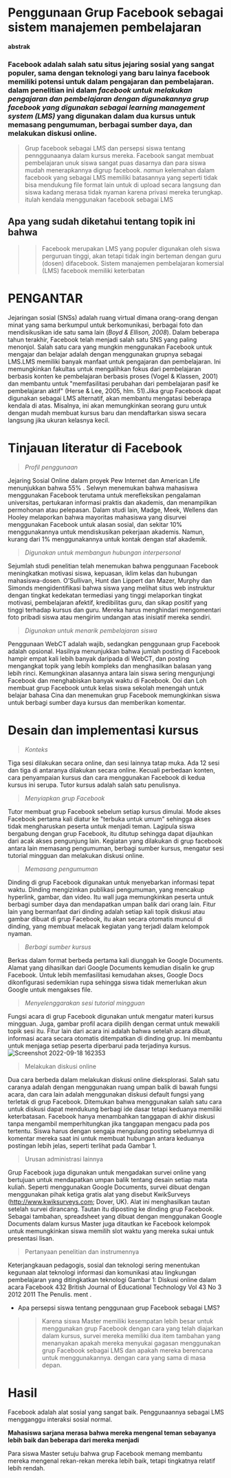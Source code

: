 # **Penggunaan Grup Facebook sebagai sistem manajemen pembelajaran**

**abstrak**

### Facebook adalah salah satu situs jejaring sosial yang sangat populer, sama dengan teknologi yang baru lainya facebook memiliki potensi untuk dalam pengajaran dan pembelajaran. dalam penelitian ini dalam *facebook untuk melakukan pengajaran dan pembelajaran dengan digunakannya grup facebook yang digunakan sebagai learning management system (LMS)* yang digunakan dalam dua kursus untuk memasang pengumuman, berbagai sumber daya, dan melakukan diskusi online. 


> Grup facebook sebagai LMS dan persepsi siswa tentang pennggunaanya dalam kursus mereka. Facebook sangat membuat pembelajaran unuk siswa sangat puas dasarnya dan para siswa mudah menerapkannya digrup facebook. *namun* kelemahan dalam facebook yang sebagai LMS memiliki batasannya yang seperti tidak bisa mendukung file format lain untuk di upload secara langsung dan siswa kadang merasa tidak nyaman karena privasi mereka terungkap. itulah kendala menggunakan facebook sebagai LMS

## Apa yang sudah diketahui tentang topik ini bahwa
>> Facebook merupakan LMS yang populer digunakan oleh siswa perguruan tinggi, akan tetapi tidak ingin berteman dengan guru (dosen) difacebook. 
>> Sistem manajemen pembelajaran komersial (LMS) facebook memiliki keterbatan 

# **PENGANTAR**
Jejaringan sosial (SNSs) adalah ruang virtual dimana orang-orang dengan minat yang sama berkumpul untuk berkomunikasi, berbagai foto dan mendisikusikan ide satu sama lain (*Boyd & Ellison, 2008*). Dalam beberapa tahun terakhir, Facebook telah menjadi salah satu SNS yang paling menonjol. Salah satu cara yang mungkin menggunakan Facebook untuk mengajar dan belajar adalah dengan menggunakan grupnya sebagai LMS.LMS memiliki banyak manfaat untuk pengajaran dan pembelajaran. Ini memungkinkan fakultas untuk mengalihkan fokus dari pembelajaran berbasis konten ke pembelajaran berbasis proses (Vogel & Klassen, 2001) dan membantu untuk "memfasilitasi perubahan dari pembelajaran pasif ke pembelajaran aktif" (Herse & Lee, 2005, hlm. 51).Jika grup Facebook dapat digunakan sebagai LMS alternatif, akan membantu mengatasi beberapa kendala di atas. Misalnya, ini akan memungkinkan seorang guru untuk dengan mudah membuat kursus baru dan mendaftarkan siswa secara langsung jika ukuran kelasnya kecil.

# **Tinjauan literatur di Facebook**
> *Profil penggunaan*

Jejaring Sosial Online dalam proyek Pew Internet dan American Life menunjukkan bahwa 55% . Selwyn menemukan bahwa mahasiswa menggunakan Facebook terutama untuk merefleksikan pengalaman universitas, pertukaran informasi praktis dan akademis, dan menampilkan permohonan atau pelepasan. Dalam studi lain, Madge, Meek, Wellens dan Hooley melaporkan bahwa mayoritas mahasiswa yang disurvei menggunakan Facebook untuk alasan sosial, dan sekitar 10% menggunakannya untuk mendiskusikan pekerjaan akademis. Namun, kurang dari 1% menggunakannya untuk kontak dengan staf akademik.

> *Digunakan untuk membangun hubungan interpersonal*

Sejumlah studi penelitian telah menemukan bahwa penggunaan Facebook meningkatkan motivasi siswa, kepuasan, iklim kelas dan hubungan mahasiswa-dosen. O'Sullivan, Hunt dan Lippert dan Mazer, Murphy dan Simonds mengidentifikasi bahwa siswa yang melihat situs web instruktur dengan tingkat kedekatan termediasi yang tinggi melaporkan tingkat motivasi, pembelajaran afektif, kredibilitas guru, dan sikap positif yang tinggi terhadap kursus dan guru. Mereka harus menghindari mengomentari foto pribadi siswa atau mengirim undangan atas inisiatif mereka sendiri.

> *Digunakan untuk menarik pembelajaran siswa*

Penggunaan WebCT adalah wajib, sedangkan penggunaan grup Facebook adalah opsional. Hasilnya menunjukkan bahwa jumlah posting di Facebook hampir empat kali lebih banyak daripada di WebCT, dan posting mengangkat topik yang lebih kompleks dan menghasilkan balasan yang lebih rinci. Kemungkinan alasannya antara lain siswa sering mengunjungi Facebook dan menghabiskan banyak waktu di Facebook. Ooi dan Loh membuat grup Facebook untuk kelas siswa sekolah menengah untuk belajar bahasa Cina dan menemukan grup Facebook memungkinkan siswa untuk berbagi sumber daya kursus dan memberikan komentar.

# **Desain dan implementasi kursus**

> *Konteks*

Tiga sesi dilakukan secara online, dan sesi lainnya tatap muka. Ada 12 sesi dan tiga di antaranya dilakukan secara online. Kecuali perbedaan konten, cara penyampaian kursus dan cara menggunakan Facebook di kedua kursus ini serupa. Tutor kursus adalah salah satu penulisnya.

> *Menyiapkan grup Facebook*

Tutor membuat grup Facebook sebelum setiap kursus dimulai. Mode akses Facebook pertama kali diatur ke "terbuka untuk umum" sehingga akses tidak mengharuskan peserta untuk menjadi teman. Lagipula siswa bergabung dengan grup Facebook, itu ditutup sehingga dapat dijauhkan dari acak akses pengunjung lain. Kegiatan yang dilakukan di grup facebook antara lain memasang pengumuman, berbagi sumber kursus, mengatur sesi tutorial mingguan dan melakukan
diskusi online.

> *Memasang pengumuman*

Dinding di grup Facebook digunakan untuk menyebarkan informasi tepat waktu. Dinding
mengizinkan publikasi pengumuman, yang mencakup hyperlink, gambar, dan video. Itu
wall juga memungkinkan peserta untuk berbagi sumber daya dan mendapatkan umpan balik dari orang lain.
Fitur lain yang bermanfaat dari dinding adalah setiap kali topik diskusi atau gambar dibuat di grup Facebook, itu akan secara otomatis muncul di dinding, yang membuat melacak kegiatan yang terjadi dalam kelompok nyaman.
> *Berbagi sumber kursus*

Berkas dalam format berbeda pertama kali diunggah ke Google Documents. Alamat yang dihasilkan dari Google Documents kemudian disalin ke grup Facebook. Untuk lebih memfasilitasi kemudahan akses, Google Docs dikonfigurasi sedemikian rupa sehingga siswa tidak memerlukan akun Google untuk mengakses file.
> *Menyelenggarakan sesi tutorial mingguan*

Fungsi acara di grup Facebook digunakan untuk mengatur materi kursus mingguan. Juga, gambar profil acara dipilih dengan cermat untuk mewakili topik sesi itu.
Fitur lain dari acara ini adalah bahwa setelah acara dibuat, informasi acara secara otomatis ditempatkan di dinding grup. Ini membantu untuk menjaga setiap peserta diperbarui pada terjadinya kursus.
![Screenshot 2022-09-18 162353](https://user-images.githubusercontent.com/112459285/190893175-78244322-8ca5-4296-992a-43bfc7ddc37d.png)


> Melakukan diskusi online

Dua cara berbeda dalam melakukan diskusi online dieksplorasi. Salah satu caranya adalah dengan menggunakan
ruang umpan balik di bawah fungsi acara, dan cara lain adalah menggunakan diskusi default fungsi yang terletak di grup Facebook. Ditemukan bahwa menggunakan salah satu cara untuk diskusi dapat mendukung berbagi ide dasar tetapi keduanya
memiliki keterbatasan. Facebook hanya menambahkan tanggapan di akhir diskusi tanpa mengambil
memperhitungkan jika tanggapan mengacu pada pos tertentu. Siswa harus dengan sengaja mengulang
posting sebelumnya di komentar mereka saat ini untuk membuat hubungan antara keduanya
postingan lebih jelas, seperti terlihat pada Gambar 1.
> Urusan administrasi lainnya

Grup Facebook juga digunakan untuk mengadakan survei online yang bertujuan untuk mendapatkan umpan balik tentang
desain setiap mata kuliah. Seperti menggunakan Google Documents, survei dibuat dengan menggunakan pihak ketiga gratis
alat yang disebut KwikSurveys (http://www.kwiksurveys.com; Dover, UK). Alat ini menghasilkan tautan
setelah survei dirancang. Tautan itu diposting ke dinding grup Facebook. Sebagai tambahan,
spreadsheet yang dibuat dengan menggunakan Google Documents dalam kursus Master juga ditautkan ke Facebook
kelompok untuk memungkinkan siswa memilih slot waktu yang mereka sukai untuk presentasi lisan.

> Pertanyaan penelitian dan instrumennya

Keterjangkauan pedagogis, sosial dan teknologi sering menentukan kegunaan alat teknologi informasi dan komunikasi atau lingkungan pembelajaran yang ditingkatkan teknologi Gambar 1: Diskusi online dalam acara Facebook 432 British Journal of Educational Technology Vol 43 No 3 2012 2011 The Penulis. ment .

- Apa persepsi siswa tentang penggunaan grup Facebook sebagai LMS?
>>Karena siswa Master memiliki kesempatan lebih besar untuk menggunakan grup Facebook dengan cara yang telah diajarkan dalam kursus, survei mereka memiliki dua item tambahan yang menanyakan apakah mereka menyukai gagasan menggunakan grup Facebook sebagai LMS dan apakah mereka berencana untuk menggunakannya. dengan cara yang sama di masa depan.

# **Hasil**

Facebook adalah alat sosial yang sangat baik. Penggunaannya sebagai LMS mengganggu interaksi sosial normal.

**Mahasiswa sarjana merasa bahwa mereka mengenal teman sebayanya lebih baik dan beberapa dari mereka menjadi** 

Para siswa Master setuju bahwa grup Facebook memang membantu mereka mengenal rekan-rekan mereka lebih baik, tetapi tingkatnya relatif lebih rendah.
